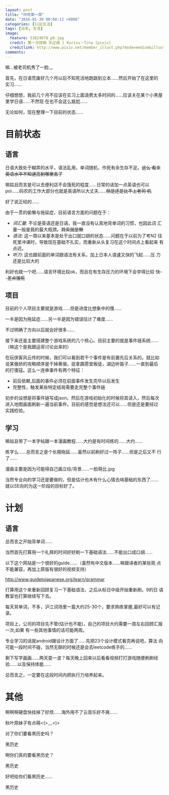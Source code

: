 ```yaml
---
layout: post
title: "作死第一周"
date: "2016-01-30 00:08:12 +0800"
categories: [11区生活] 
tags: [日本, 生活]
image: 
  feature: 53824078_p0.jpg
  credit: 第一次投稿 乐正绫 | Kurisu丶Tina [pixiv] 
  creditlink: http://www.pixiv.net/member_illust.php?mode=medium&illust_id=53824078
comments: 
---
```


嘛...被老司机秀了一脸._.


首先，在日语荒废好几个月以后不知死活地跑路到立本……然后开始了在这里的
实习……

仔细想想，我前几个月不应该在实习上面浪费太多时间的……应该关在某个小黑屋里学日语……不然现
在也不会这么尴尬……

无论如何，现在整理一下目前的状态……

# 目前状态

## 语言

日语大致处于糊弄的水平，语法乱用，单词随机，作死有余生存不足。<del>这么
看来英语水平不知道高到哪里去了</del>

嘛姑且而言是可以去便利店不会饿死的程度……日常的话加一点英语也可以
poi……码农的工作大部分也就是英语所以大丈夫……<del>但是还是比不上老司
机</del>

好了说正经的……

由于一贯的偷懒与拖延症，目前语言方面的问题在于：

- *词汇量*: 不论是英语还是日语，我一直没有认真地背单词的习惯，也因此词
  汇量一般是我的最大瓶颈。<del>其实就是懒</del>
- *语法*: 这一周以来基本是处于出口就口胡的状态……问题在于以前为了考N2
  往死里冲课时，导致现在基础不扎实，而重新从头复习在这个时间点上看起来
  有点迟。
- *听力*: 这也跟前面的单词跟语法有关系，加上日本人语速又快的飞起……压
  力还是比较大的
  
利好也就一个吧……语言环境比较ok，而且在有生存压力的环境下会学得比较
快- -<del>差点饿死</del>


## 项目

目前的个人项目主要就是游戏……但是进度比想象中的慢……

一半是因为拖延症……另一半是因为错误估计了难度……

不过明确了方向以后就会好很多……

接下来还是主要搭建整个游戏系统的几个核心。目前主要的就是事件链系统……
（嘛这个是我跟运哥讨论出来的）

在玩侠客风云传的时候，我们可以看到若干个事件是有前置先后关系的。就比如
说某傲娇的攻略顺序是干掉黄骆，捉拿霹雳堂叛徒，湖边听笛子……一直到最后
的打倭寇。这么一连串事件有两个特征：

- 前后依赖,后面的事件必须在前面事件发生完毕以后发生
- 完整性，触发某些特定结局需要走完整个事件链

初步的设想是将事件链写成json，然后在游戏初始化的时候将其读入，然后每次
进入地图画面刷新一遍当前事件。目前的感觉是想法还可以……但是还是要经过
实践检验。

## 学习

嘛姑且带了一本字帖跟一本漫画教程……大约是有时间练的……大约……

练字么……总而言之是个长期拖延……虽然以前刷好过一阵子……但是之后又不
行了……

漫画主要是因为可能得自己画立绘/背景……一脸萌比.jpg

当然专业向的学习还是要做的，但是估计也木有什么心情去啃基础的东西了……
就以SE向的为这一阶段的目标好了。

# 计划

## 语言

总而言之开始背单词……

当然首先打算用一个礼拜的时间好好刷一下基础语法……不能出口成口胡……

以下这个网站是一个很好的guide……（虽然有中文版本……嘛跟译者的某些观
点不能兼容，再加上原版有很好的视频支持）

http://www.guidetojapanese.org/learn/grammar

打算用这个来重新回顾复习一下基础语法，之后从标日中级开始重新刷。9的日
语教室也打算继续写下去。

每天背单词，不多，沪江词场里一篇大约25-30个，要求熟练掌握,最好可以有记
录。

项目上，公司的项目先不管(估计也不能)，自己的项目大约需要一周左右回顾汇报一次,如果
有一些其他事情的话可能两周。

专业学习的话就android跟设计方面了……先把23个设计模式看完再说吧，算法
向可能一段时间不碰，当然无聊的时候还是会去leetcode练手的……

剩下写字画画……两天耍一波？每天晚上回来以后看看视频打打游戏随便刷刷经
验……以及保持体能……

总而言之，一定要在这段时间内把执行力培养起来。

# 其他

啊啊啊硬盘快挂掉了好烦……海外用不了云音乐好不爽……

秋叶原妹子有点萌<(>﹏<)>


对了你们要看黑历史吗？

<span class="heimu" hint="你知道的太多了">
                                                                              

                                                                              

                                                                              

                                                                              

                                                                              

                                                                              
                                                                              
黑历史                                                                              
</span>


啊你们真的要看黑历史？


<span class="heimu" hint="你知道的太多了">
                                                                              

                                                                              

                                                                              

                                                                              

                                                                              

                                                                              
                                                                              
黑历史                                                                              
</span>

好吧给你们看黑历史……



<span class="heimu" hint="你知道的太多了">
                                                                              

                                                                              

                                                                              

                                                                              

                                                                              

                                                                              
                                                                              
黑历史                                                                              
</span>

